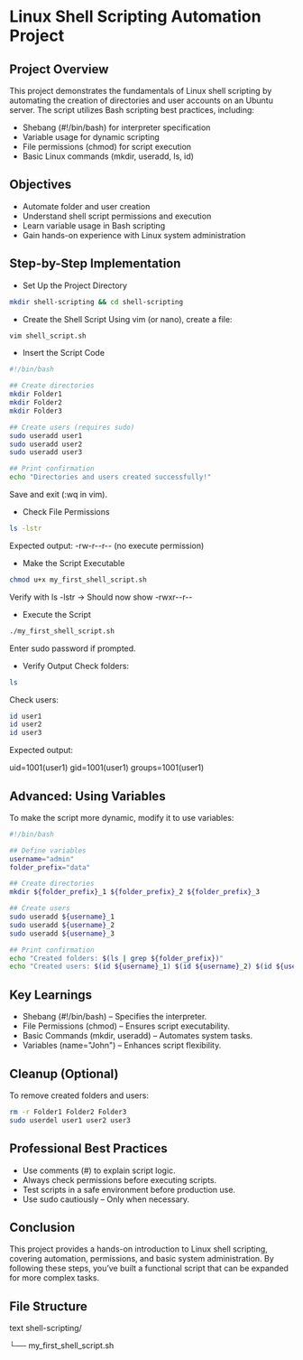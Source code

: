 
# Linux Shell Scripting Automation Project

## Project Overview
This project demonstrates the fundamentals of Linux shell scripting by automating the creation of directories and user accounts on an Ubuntu server. The script utilizes Bash scripting best practices, including:

- Shebang (#!/bin/bash) for interpreter specification
- Variable usage for dynamic scripting
- File permissions (chmod) for script execution
- Basic Linux commands (mkdir, useradd, ls, id)

## Objectives
- Automate folder and user creation
- Understand shell script permissions and execution
- Learn variable usage in Bash scripting
- Gain hands-on experience with Linux system administration

## Step-by-Step Implementation

- Set Up the Project Directory

```bash
mkdir shell-scripting && cd shell-scripting
```

- Create the Shell Script
Using vim (or nano), create a file:

```bash
vim shell_script.sh
```

- Insert the Script Code

```bash
#!/bin/bash

## Create directories
mkdir Folder1
mkdir Folder2
mkdir Folder3

## Create users (requires sudo)
sudo useradd user1
sudo useradd user2
sudo useradd user3

## Print confirmation
echo "Directories and users created successfully!"
```

Save and exit (:wq in vim).

- Check File Permissions

```bash
ls -lstr
```
Expected output: -rw-r--r-- (no execute permission)

- Make the Script Executable

```bash
chmod u+x my_first_shell_script.sh
```
Verify with ls -lstr → Should now show -rwxr--r--

- Execute the Script

```bash
./my_first_shell_script.sh
```
Enter sudo password if prompted.

- Verify Output
Check folders:

```bash
ls
```
Check users:

```bash
id user1
id user2
id user3
```
Expected output:

uid=1001(user1) gid=1001(user1) groups=1001(user1)

## Advanced: Using Variables
To make the script more dynamic, modify it to use variables:

```bash
#!/bin/bash

## Define variables
username="admin"
folder_prefix="data"

## Create directories
mkdir ${folder_prefix}_1 ${folder_prefix}_2 ${folder_prefix}_3

## Create users
sudo useradd ${username}_1
sudo useradd ${username}_2
sudo useradd ${username}_3

## Print confirmation
echo "Created folders: $(ls | grep ${folder_prefix})"
echo "Created users: $(id ${username}_1) $(id ${username}_2) $(id ${username}_3)"
```

## Key Learnings
- Shebang (#!/bin/bash) – Specifies the interpreter.
- File Permissions (chmod) – Ensures script executability.
- Basic Commands (mkdir, useradd) – Automates system tasks.
- Variables (name="John") – Enhances script flexibility.

## Cleanup (Optional)
To remove created folders and users:

```bash
rm -r Folder1 Folder2 Folder3
sudo userdel user1 user2 user3
```

## Professional Best Practices
- Use comments (#) to explain script logic.
- Always check permissions before executing scripts.
- Test scripts in a safe environment before production use.
- Use sudo cautiously – Only when necessary.

## Conclusion
This project provides a hands-on introduction to Linux shell scripting, covering automation, permissions, and basic system administration. By following these steps, you’ve built a functional script that can be expanded for more complex tasks.

## File Structure

text
shell-scripting/

└── my_first_shell_script.sh
